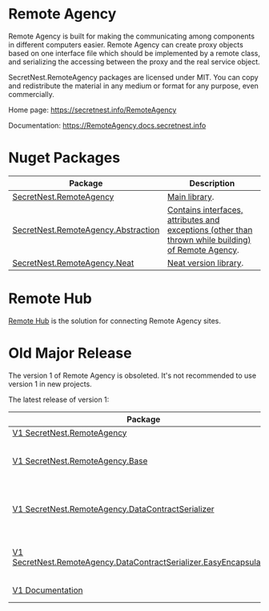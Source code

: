 # Remote Agency
Remote Agency is built for making the communicating among components in different computers easier. 
Remote Agency can create proxy objects based on one interface file which should be implemented by a remote class, and serializing the accessing between the proxy and the real service object.

SecretNest.RemoteAgency packages are licensed under MIT. You can copy and redistribute the material in any medium or format for any purpose, even commercially.

Home page: https://secretnest.info/RemoteAgency

Documentation: https://RemoteAgency.docs.secretnest.info

# Nuget Packages
|Package|Description|
|---|---|
|[SecretNest.RemoteAgency](https://www.nuget.org/packages/SecretNest.RemoteAgency/)|[Main library](https://RemoteAgency.docs.secretnest.info/help.v2/html/e84a4d5d-59a8-43fa-9dca-67fcdffaefd5.htm).|
|[SecretNest.RemoteAgency.Abstraction](https://www.nuget.org/packages/SecretNest.RemoteAgency.Abstraction/)|[Contains interfaces, attributes and exceptions (other than thrown while building) of Remote Agency](https://RemoteAgency.docs.secretnest.info/help.v2/html/5dad6464-9089-44e2-b945-e94a953defde.htm).|
|[SecretNest.RemoteAgency.Neat](https://www.nuget.org/packages/SecretNest.RemoteAgency.Neat/)|[Neat version library](https://RemoteAgency.docs.secretnest.info/help.v2/html/e84a4d5d-59a8-43fa-9dca-67fcdffaefd5.htm#neat).|

# Remote Hub
[Remote Hub](https://secretnest.info/RemoteHub) is the solution for connecting Remote Agency sites.

# Old Major Release
The version 1 of Remote Agency is obsoleted. It's not recommended to use version 1 in new projects.

The latest release of version 1:

|Package|Description|
|---|---|
|[V1 SecretNest.RemoteAgency](https://www.nuget.org/packages/SecretNest.RemoteAgency/1.7.2)|Main library.|
|[V1 SecretNest.RemoteAgency.Base](https://www.nuget.org/packages/SecretNest.RemoteAgency.Base/)|Base classes, interfaces and attributes of Remote Agency.|
|[V1 SecretNest.RemoteAgency.DataContractSerializer](https://www.nuget.org/packages/SecretNest.RemoteAgency.DataContractSerializer/)|Using DataContractSerializer as serialization solution in Remote Agency.|
|[V1 SecretNest.RemoteAgency.DataContractSerializer.EasyEncapsulation](https://www.nuget.org/packages/SecretNest.RemoteAgency.DataContractSerializer.EasyEncapsulation/)|Encapsulation including DataContractSerializer and RemoteAgency.|
|[V1 Documentation](https://RemoteAgency.docs.secretnest.info/html.v1/)|Documentation of version 1.|